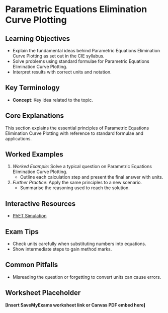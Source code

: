 # Parametric Equations Elimination Curve Plotting

## Learning Objectives
- Explain the fundamental ideas behind Parametric Equations Elimination Curve Plotting as set out in the CIE syllabus.
- Solve problems using standard formulae for Parametric Equations Elimination Curve Plotting.
- Interpret results with correct units and notation.

## Key Terminology
- **Concept**: Key idea related to the topic.

## Core Explanations
This section explains the essential principles of Parametric Equations Elimination Curve Plotting with reference to standard formulae and applications.

## Worked Examples
1. *Worked Example*: Solve a typical question on Parametric Equations Elimination Curve Plotting.
   - Outline each calculation step and present the final answer with units.
2. *Further Practice*: Apply the same principles to a new scenario.
   - Summarise the reasoning used to reach the solution.

## Interactive Resources
- [PhET Simulation](https://phet.colorado.edu/)

## Exam Tips
- Check units carefully when substituting numbers into equations.
- Show intermediate steps to gain method marks.

## Common Pitfalls
- Misreading the question or forgetting to convert units can cause errors.

## Worksheet Placeholder
**[Insert SaveMyExams worksheet link or Canvas PDF embed here]**
